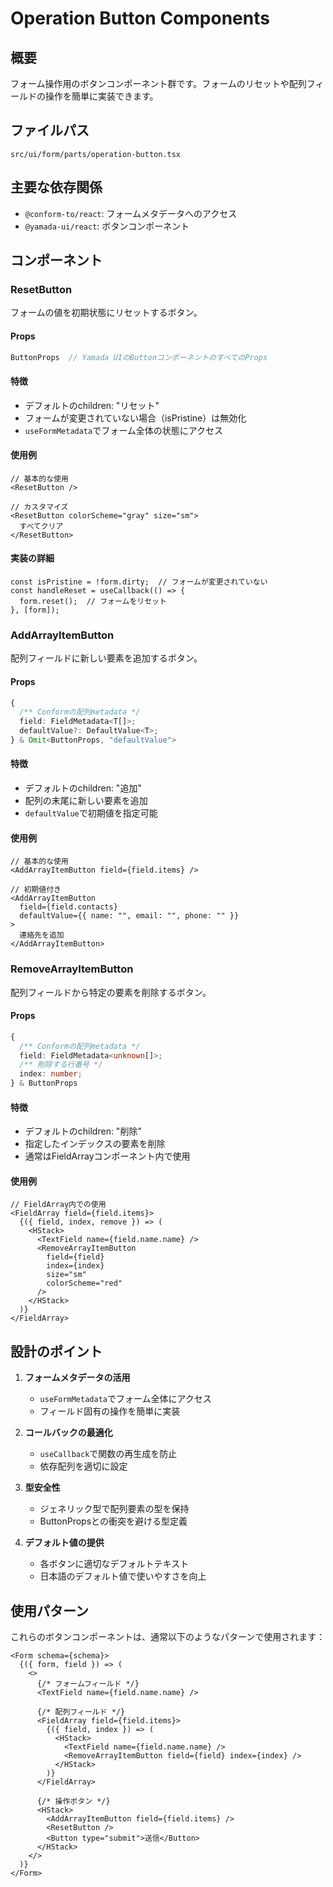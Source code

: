 # Operation Button Components

## 概要

フォーム操作用のボタンコンポーネント群です。フォームのリセットや配列フィールドの操作を簡単に実装できます。

## ファイルパス
`src/ui/form/parts/operation-button.tsx`

## 主要な依存関係
- `@conform-to/react`: フォームメタデータへのアクセス
- `@yamada-ui/react`: ボタンコンポーネント

## コンポーネント

### ResetButton

フォームの値を初期状態にリセットするボタン。

#### Props
```typescript
ButtonProps  // Yamada UIのButtonコンポーネントのすべてのProps
```

#### 特徴
- デフォルトのchildren: "リセット"
- フォームが変更されていない場合（isPristine）は無効化
- `useFormMetadata`でフォーム全体の状態にアクセス

#### 使用例
```tsx
// 基本的な使用
<ResetButton />

// カスタマイズ
<ResetButton colorScheme="gray" size="sm">
  すべてクリア
</ResetButton>
```

#### 実装の詳細
```tsx
const isPristine = !form.dirty;  // フォームが変更されていない
const handleReset = useCallback(() => {
  form.reset();  // フォームをリセット
}, [form]);
```

### AddArrayItemButton

配列フィールドに新しい要素を追加するボタン。

#### Props
```typescript
{
  /** Conformの配列metadata */ 
  field: FieldMetadata<T[]>;
  defaultValue?: DefaultValue<T>;
} & Omit<ButtonProps, "defaultValue">
```

#### 特徴
- デフォルトのchildren: "追加"
- 配列の末尾に新しい要素を追加
- `defaultValue`で初期値を指定可能

#### 使用例
```tsx
// 基本的な使用
<AddArrayItemButton field={field.items} />

// 初期値付き
<AddArrayItemButton 
  field={field.contacts}
  defaultValue={{ name: "", email: "", phone: "" }}
>
  連絡先を追加
</AddArrayItemButton>
```

### RemoveArrayItemButton

配列フィールドから特定の要素を削除するボタン。

#### Props
```typescript
{
  /** Conformの配列metadata */ 
  field: FieldMetadata<unknown[]>;
  /** 削除する行番号 */ 
  index: number;
} & ButtonProps
```

#### 特徴
- デフォルトのchildren: "削除"
- 指定したインデックスの要素を削除
- 通常はFieldArrayコンポーネント内で使用

#### 使用例
```tsx
// FieldArray内での使用
<FieldArray field={field.items}>
  {({ field, index, remove }) => (
    <HStack>
      <TextField name={field.name.name} />
      <RemoveArrayItemButton 
        field={field} 
        index={index}
        size="sm"
        colorScheme="red"
      />
    </HStack>
  )}
</FieldArray>
```

## 設計のポイント

1. **フォームメタデータの活用**
   - `useFormMetadata`でフォーム全体にアクセス
   - フィールド固有の操作を簡単に実装

2. **コールバックの最適化**
   - `useCallback`で関数の再生成を防止
   - 依存配列を適切に設定

3. **型安全性**
   - ジェネリック型で配列要素の型を保持
   - ButtonPropsとの衝突を避ける型定義

4. **デフォルト値の提供**
   - 各ボタンに適切なデフォルトテキスト
   - 日本語のデフォルト値で使いやすさを向上

## 使用パターン

これらのボタンコンポーネントは、通常以下のようなパターンで使用されます：

```tsx
<Form schema={schema}>
  {({ form, field }) => (
    <>
      {/* フォームフィールド */}
      <TextField name={field.name.name} />
      
      {/* 配列フィールド */}
      <FieldArray field={field.items}>
        {({ field, index }) => (
          <HStack>
            <TextField name={field.name.name} />
            <RemoveArrayItemButton field={field} index={index} />
          </HStack>
        )}
      </FieldArray>
      
      {/* 操作ボタン */}
      <HStack>
        <AddArrayItemButton field={field.items} />
        <ResetButton />
        <Button type="submit">送信</Button>
      </HStack>
    </>
  )}
</Form>
```